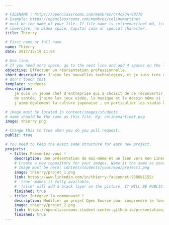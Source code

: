 ```yaml
---

# FILENAME : https://openclassrooms.com/membres/cr4ck3n-90770
# Example: https://openclassrooms.com/membres/celinemartinet
# must be the name of your file. If file name is celinemartinet.md, title is celinemartinet.
# lowercase, no blank space, Capital case or special character.
title: Thierry

# First name or full name
name: Thierry 
date: 2017/12/19 11:54

# One line.
# If you need more space, go to the next line and add 4 spaces on the left, as in 'description'.
objective: Effectuer un réorientation professionnelle.
short_description: J'aime les nouvelles technologies, et je suis très curieux. J'aime apprendre et créer.
# don't touch that
template: students
description:
    je suis un jeune chef d'entreprise qui à choisit de ce reconvertir suite à quelque problemes   
    de santée. j'aime les jeux vidéo, la musique et le dessin même si je dessine comme un enfant.
    j'aime également la culture japonaise , en particulier les studio Ghibli.

# image must be located in content/images/students
# name should be the same as this file. Eg: celinemartinet.png
image: thierry.png

# Change this to True when you do you pull request.
public: true

# You need to keep the exact same structure for each new project.
projects:
  - title: Présentez-vous !
    description: Une présentation de moi-même et un lien vers mon LinkedIn.
    # Create a new repository for your images. Name it the same as your nickname and profile picture.
    # Image must be here: content/students/yourrepo/project1.png
    image: thierry/projet_1.png
    link: https://www.linkedin.com/in/thierry-fauconnet-9380b1155/
    # 'true' makes it fully available.
    # 'false' will add a black layer on the picture. IT WILL BE PUBLIC!
    finished: true
  - title: Intégrez la communauté !
    description: Modifier un projet Open Source pour comprendre le fonctionnement de Git, de Github et des pull requests. 
    image: thierry/projet_2.png
    link: https://openclassrooms-student-center.github.io/presentation/students/thierry.html
    finished: true
---
```

